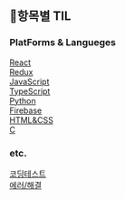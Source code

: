 ## 🧭항목별 TIL
  ### PlatForms & Langueges
  [React](../item/react.md)<br />
  [Redux](../item/redux.md)<br />
  [JavaScript](../item/javascript.md)<br />
  [TypeScript](../item/typescript.md)<br />
  [Python](../item/python.md)<br />
  [Firebase](../item/firebase.md)<br />
  [HTML&CSS](../item/html-css.md)<br />
  [C](../item/c.md)<br />

  ### etc.
  [코딩테스트](../item/coding-test.md)<br />
  [에러/해결](../item/error.md)<br />